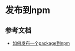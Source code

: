 # 发布到npm

## 参考文档
* [如何发布一个package到npm](http://zq210wl.github.io/2015/01/04/node-publish-npm-package/)